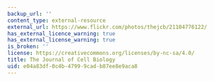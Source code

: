 ```yaml
---
backup_url: ''
content_type: external-resource
external_url: https://www.flickr.com/photos/thejcb/21104776122/
has_external_licence_warning: true
has_external_license_warning: true
is_broken: ''
license: https://creativecommons.org/licenses/by-nc-sa/4.0/
title: The Journal of Cell Biology
uid: e04a83df-0c4b-4799-9cad-b87ee8e9aca8
---
```

